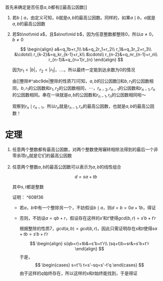 首先来确定是否任意$a,b$都有[[最高公因数]]

1. 若$b\mid a$，由定义可知，$b$就是$a,b$的最高公因数。同样的，如果$a\mid b$，$a$就是$a,b$的最高公因数

1. 若$b\not\mid a$，且$a\not\mid b$，因为任意整数都整除$0$，所以$a\ne 0$，$b\ne 0$

   $$
   \begin{align}
   a&=q_1b+r_1\\
   b&=q_2r_1+r_2\\
   r_1&=q_3r_2+r_3\\
   &\cdots\\
   r_{k-2}&=q_kr_{k-1}+r_k\\
   &\cdots\\
   r_{n-2}&=q_nr_{n-1}+r_n\\
   r_{n-1}&=q_{n+1}r_{n}
   \end{align}
   $$

   因为$r_1\lt|b|$，$r_2\lt|r_1|$，$\cdots$，所以最终一定能到达余数为$0$的情况

   由[[整除#^abc9de|整除的性质7]]可知，$a,b$的[[公因数]]和$b,r_1$的公因数相同，$b,r_1$的公因数和$r_1,r_2$的公因数相同，$\cdots$，$r_{n-2},r_{n-1}$的公因数和$r_{n-1},r_n$的公因数相同。串在一块就是$a,b$的公因数和$r_{n-1},r_n$的公因数相同啦～

   观察到$r_n\mid r_{n-1}$，所以$r_n$就是$r_{n-1},r_n$的最高公因数，也就是$a,b$的最高公因数！

# 定理
1. 任意两个整数都有最高公因数，对两个整数使用辗转相除法得到的最后一个非零余项$r_n$就是它们的最高公因数

1. 任意两个整数$a,b$的最高公因数可以表示为$a,b$的线性组合

   $$
   d=sa+tb
   $$

   其中$s,t$都是整数

   证明： ^608f36
   - 若$a$，$b$中有一个整除另一个，不妨假设$b\mid a$，则$d=b=0a+1b$，得证
   - 否则，不妨设$a=qb+r$，假设存在这样的$s'$和$t'$使得$gcd(b,r)=s'b+t'r$
     
     根据整除的性质7，$gcd(a,b)=gcd(b,r)$，因此只需证明存在$s$和$t$使得$sa+tb=s'b+t'r$

     $$
     \begin{align}
     s(qb+r)+tb&=s'b+t'r\\
	 (sq+t)b+sr&=s'b+t'r
	 \end{align}
     $$
	  于是，
	  $$
	  \begin{cases}
	  s=t'\\
	  t=s'-sq=s'-t'q
	  \end{cases}
	  $$
	  由于这样的$q$始终存在，所以这样的$s$和$t$始终能找到，于是得证